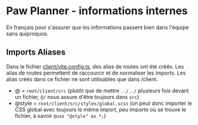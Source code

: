 # Paw Planner - informations internes

En français pour s'assurer que les informations passent bien dans l'équipe sans quiproquos.

## Imports Aliases

Dans le fichier [client/vite.config.ts](./client/vite.config.ts), des alias de routes ont été créés. Les alias de routes permettent de raccourcir et de normaliser les imports. Les alias créés dans ce fichier ne sont utilisables que dans /client.
- @ = `root/client/src` (plutôt que de mettre `../../` plusieurs fois devant un fichier, `@/` nous assure d'être toujours dans `src`)
- @style = `root/client/src/styles/global.scss` (on peut donc importer le CSS global avec toujours le même import, peu importe où se trouve le fichier, à savoir `@use "@style" as *;`)
